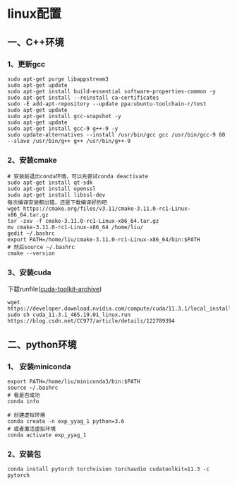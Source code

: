 # linux配置

## 一、C++环境

### 1、更新gcc

```shell
sudo apt-get purge libappstream3
sudo apt-get update
sudo apt-get install build-essential software-properties-common -y
sudo apt-get install --reinstall ca-certificates
sudo -E add-apt-repository --update ppa:ubuntu-toolchain-r/test
sudo apt-get update
sudo apt-get install gcc-snapshot -y
sudo apt-get update
sudo apt-get install gcc-9 g++-9 -y
sudo update-alternatives --install /usr/bin/gcc gcc /usr/bin/gcc-9 60 --slave /usr/bin/g++ g++ /usr/bin/g++-9
```

### 2、安装cmake

```shell
# 安装前退出conda环境，可以先尝试conda deactivate
sudo apt-get install qt-sdk
sudo apt-get install openssl
sudo apt-get install libssl-dev
每次编译安装都出错，还是下载编译好的吧
wget https://cmake.org/files/v3.11/cmake-3.11.0-rc1-Linux-x86_64.tar.gz
tar -zxv -f cmake-3.11.0-rc1-Linux-x86_64.tar.gz
mv cmake-3.11.0-rc1-Linux-x86_64 /home/liu/
gedit ~/.bashrc
export PATH=/home/liu/cmake-3.11.0-rc1-Linux-x86_64/bin:$PATH
# 然后source ~/.bashrc
cmake --version
```

### 3、安装cuda

下载runfile([cuda-toolkit-archive](https://developer.nvidia.com/cuda-toolkit-archive))

```shell
wget https://developer.download.nvidia.com/compute/cuda/11.3.1/local_installers/cuda_11.3.1_465.19.01_linux.run
sudo sh cuda_11.3.1_465.19.01_linux.run
https://blog.csdn.net/CC977/article/details/122789394
```





## 二、python环境

### 1、 安装miniconda

```shell
export PATH=/home/liu/miniconda3/bin:$PATH
source ~/.bashrc
# 看是否成功
conda info

# 创建虚拟环境
conda create -n exp_yyag_1 python=3.6
# 或者激活虚拟环境
conda activate exp_yyag_1
```


### 2、安装包

````shell
conda install pytorch torchvision torchaudio cudatoolkit=11.3 -c pytorch

````

